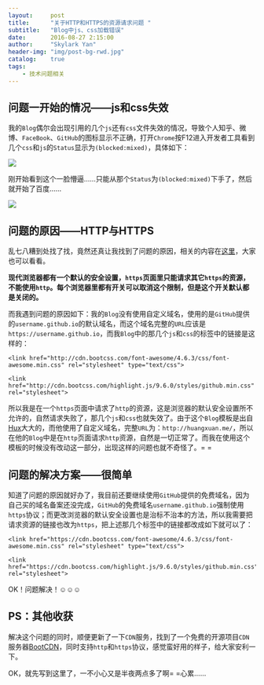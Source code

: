 ```yaml
---
layout:     post
title:      "关于HTTP和HTTPS的资源请求问题 "
subtitle:   "Blog中js、css加载错误"
date:       2016-08-27 2:15:00
author:     "Skylark Yan"
header-img: "img/post-bg-rwd.jpg"
catalog:    true
tags:
    - 技术问题相关
---
```


## 问题一开始的情况——js和css失效

我的`Blog`偶尔会出现引用的几个`js`还有`css`文件失效的情况，导致个人知乎、微博、`FaceBook`、`GitHub`的图标显示不正确，打开`Chrome`按F12进入开发者工具看到几个`css`和`js`的`Status`显示为`(blocked:mixed)`，具体如下：

![](http://upload-images.jianshu.io/upload_images/2718436-a45c91ebbb3b39fb.png?imageMogr2/auto-orient/strip%7CimageView2/2/w/1240)

刚开始看到这个一脸懵逼……只能从那个`Status`为`(blocked:mixed)`下手了，然后就开始了百度……

![](https://i.imgur.com/UP39kZ1.jpg)

## 问题的原因——HTTP与HTTPS

乱七八糟到处找了找，竟然还真让我找到了问题的原因，相关的内容在[这里](https://segmentfault.com/q/1010000000648970)，大家也可以看看。

**现代浏览器都有一个默认的安全设置，`https`页面里只能请求其它`https`的资源，不能使用`http`。每个浏览器里都有开关可以取消这个限制，但是这个开关默认都是关闭的。**

而我遇到问题的原因如下：我的`Blog`没有使用自定义域名，使用的是`GitHub`提供的`username.github.io`的默认域名，而这个域名完整的`URL`应该是`https://username.github.io`，而我`Blog`中的那几个`js`和`css`的标签中的链接是这样的：

```
<link href="http://cdn.bootcss.com/font-awesome/4.6.3/css/font-awesome.min.css" rel="stylesheet" type="text/css">

<link href="http://cdn.bootcss.com/highlight.js/9.6.0/styles/github.min.css" rel="stylesheet">
```

所以我是在一个`https`页面中请求了`http`的资源，这是浏览器的默认安全设置所不允许的，自然请求失败了，那几个`js`和`css`也就失效了。由于这个`Blog`模板是出自[Hux](http://huangxuan.me/)大大的，而他使用了自定义域名，完整`URL`为：`http://huangxuan.me/`，所以在他的`Blog`中是在`http`页面请求`http`资源，自然是一切正常了。而我在使用这个模板的时候没有改动这一部分，出现这样的问题也就不奇怪了。= =

## 问题的解决方案——很简单

知道了问题的原因就好办了，我目前还要继续使用`GitHub`提供的免费域名，因为自己买的域名备案还没完成，`GitHub`的免费域名`username.github.io`强制使用`https`协议；而更改浏览器的默认安全设置也是治标不治本的方法，所以我需要把请求资源的链接也改为`https`，把上述那几个标签中的链接都改成如下就可以了：

```
<link href="https://cdn.bootcss.com/font-awesome/4.6.3/css/font-awesome.min.css" rel="stylesheet" type="text/css">

<link href="https://cdn.bootcss.com/highlight.js/9.6.0/styles/github.min.css" rel="stylesheet">
```

OK！问题解决！☺☺☺

## PS：其他收获

解决这个问题的同时，顺便更新了一下`CDN`服务，找到了一个免费的开源项目`CDN`服务器[BootCDN](http://www.bootcdn.cn/)，同时支持`http`和`https`协议，感觉蛮好用的样子，给大家安利一下。

OK，就先写到这里了，一不小心又是半夜两点多了啊= =心累……
